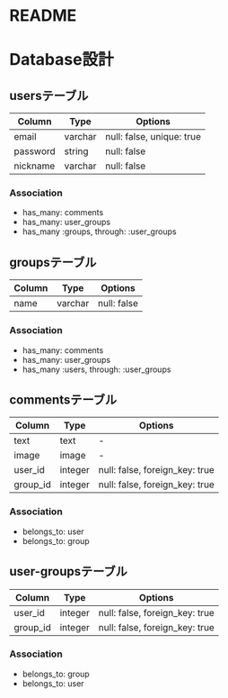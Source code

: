 # README

# Database設計

## usersテーブル

|Column|Type|Options|
|------|----|-------|
|email|varchar|null: false, unique: true|
|password|string|null: false|
|nickname|varchar|null: false|

### Association
- has_many: comments
- has_many: user_groups
- has_many :groups, through: :user_groups

## groupsテーブル

|Column|Type|Options|
|------|----|-------|
|name|varchar|null: false|

### Association
- has_many: comments
- has_many: user_groups
- has_many :users, through: :user_groups

## commentsテーブル

|Column|Type|Options|
|------|----|-------|
|text|text|-|
|image|image|-|
|user_id|integer|null: false, foreign_key: true|
|group_id|integer|null: false, foreign_key: true|

### Association
- belongs_to: user
- belongs_to: group

## user-groupsテーブル

|Column|Type|Options|
|------|----|-------|
|user_id|integer|null: false, foreign_key: true|
|group_id|integer|null: false, foreign_key: true|

### Association
- belongs_to: group
- belongs_to: user